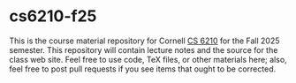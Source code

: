 # cs6210-f25

This is the course material repository for Cornell [CS 6210][cs6210] for the
Fall 2025 semester.  This repository will contain lecture notes and the
source for the class web site.  Feel free to use code, TeX files, or other
materials here; also, feel free to post pull requests if you see items that
ought to be corrected.

[cs6210]: http://www.cs.cornell.edu/courses/cs6210/2025sp/
